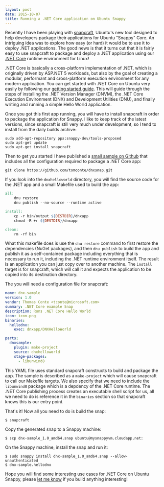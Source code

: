 ```yaml
---
layout: post
date: 2015-10-07
title: Running a .NET Core application on Ubuntu Snappy
---
```


Recently I have been playing with [snapcraft](https://developer.ubuntu.com/en/snappy/snapcraft/), Ubuntu's new tool designed to help developers package their applications for Ubuntu "Snappy" Core. An intriguing idea was to explore how easy (or hard) it would be to use it to deploy .NET applications. The good news is that it turns out that it is fairly easy to use snapcraft to package and deploy a .NET application using our [.NET Core](https://github.com/dotnet/core) runtime environment for Linux!

.NET Core is basically a cross-platform implementation of .NET, which is originally driven by ASP.NET 5 workloads, but also by the goal of creating a modular, performant and cross-platform execution environment for any modern application. You can get started with .NET Core on Ubuntu very easily by following our [getting started guide](http://dotnet.github.io/core/getting-started/). This will guide through the steps of installing the .NET Version Manager (DNVM), the .NET Core Execution Environment (DNX) and Development Utilities (DNU), and finally writing and running a simple Hello World application.

Once you got this first app running, you will have to install snapcraft in order to package the application for Snappy. I like to keep track of the latest versions, since snapcraft is still very much under development, so I tend to install from the daily builds archive:

```
sudo add-apt-repository ppa:snappy-dev/tools-proposed
sudo apt-get update
sudo apt-get install snapcraft
```

Then to get you started I have published a [small sample on Github](https://github.com/tomconte/dnxsnap) that includes all the configuration required to package a .NET Core app:

```
git clone https://github.com/tomconte/dnxsnap.git
```

If you look into the `dnxhelloworld` directory, you will find the source code for the .NET app and a small Makefile used to build the app:

```makefile
all:
    dnu restore
    dnu publish --no-source --runtime active

install:
    cp -r bin/output ${DESTDIR}/dnxapp
    chmod -R +r ${DESTDIR}/dnxapp

clean:
    rm -rf bin
```

What this makefile does is use the `dnu restore` command to first restore the dependencies (NuGet packages), and then `dnu publish` to build the app and publish it as a self-contained package including everything that is necessary to run it, including the .NET runtime environment itself. The result is an application you can just copy over to another machine. The `install` target is for snapcraft, which will call it and expects the application to be copied into its destination directory.

The you will need a configuration file for snapcraft:

```yaml
name: dnx-sample
version: 1.0
vendor: Thomas Conte <tconte@microsoft.com>
summary: .NET Core example Snap
description: Runs .NET Core Hello World
icon: icon.png
binaries:
  hellodnx:
    exec: dnxapp/DNXHelloWorld

parts:
  dnxsample:
    plugin: make-project
    source: dnxhelloworld
    stage-packages:
      - libunwind8
```

This YAML file uses standard snapcraft constructs to build and package the app. The sample is described as a `make-project` which will cause snapcraft to call our Makefile targets. We also specify that we need to include the `libunwind8` package which is a depdency of the .NET Core runtime. The .NET Core publishing process creates an executable shell script for us, all we need to do is reference it in the `binaries` section so that snapcraft knows this is our entry point.

That's it! Now all you need to do is build the snap:

```
$ snapcraft
```

Copy the generated snap to a Snappy machine:

```
$ scp dnx-sample_1.0_amd64.snap ubuntu@mysnappyvm.cloudapp.net:
```

On the Snappy machine, install the snap and run it:

```
$ sudo snappy install dnx-sample_1.0_amd64.snap --allow-unauthenticated
$ dnx-sample.hellodnx
```

Hope you will find some interesting use cases for .NET Core on Ubuntu Snappy, please [let me know](https://twitter.com/tomconte) if you build anything interesting!
